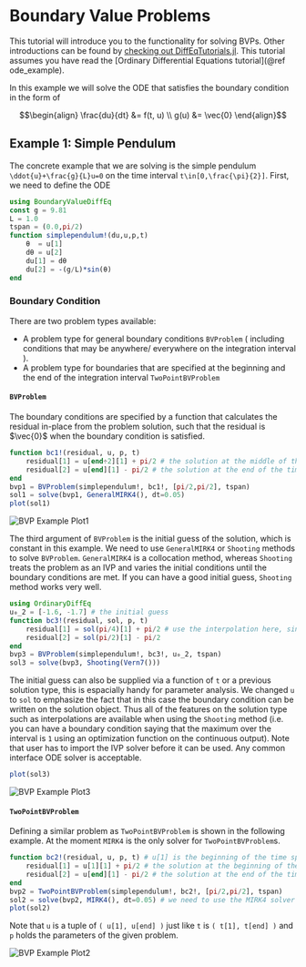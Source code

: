 # Boundary Value Problems

This tutorial will introduce you to the functionality for solving BVPs. Other
introductions can be found by [checking out DiffEqTutorials.jl](@ref). This tutorial assumes you have read the [Ordinary Differential Equations tutorial](@ref ode_example).

In this example we will solve the ODE that satisfies the boundary condition in the form of

```math
\begin{align}
\frac{du}{dt} &= f(t, u) \\
g(u) &= \vec{0}
\end{align}
```

## Example 1: Simple Pendulum

The concrete example that we are solving is the simple pendulum ``\ddot{u}+\frac{g}{L}u=0`` on the time interval ``t\in[0,\frac{\pi}{2}]``. First, we need to define the ODE

```julia
using BoundaryValueDiffEq
const g = 9.81
L = 1.0
tspan = (0.0,pi/2)
function simplependulum!(du,u,p,t)
    θ  = u[1]
    dθ = u[2]
    du[1] = dθ
    du[2] = -(g/L)*sin(θ)
end
```

### Boundary Condition

There are two problem types available:
 - A problem type for general boundary conditions `BVProblem` ( including conditions that may be anywhere/ everywhere on the integration interval ).
 - A problem type for boundaries that are specified at the beginning and the end of the integration interval `TwoPointBVProblem`

#### `BVProblem`

 The boundary conditions are specified by a function that calculates the residual in-place from the problem solution, such that the residual is $\vec{0}$ when the boundary condition is satisfied.

```julia
function bc1!(residual, u, p, t)
    residual[1] = u[end÷2][1] + pi/2 # the solution at the middle of the time span should be -pi/2
    residual[2] = u[end][1] - pi/2 # the solution at the end of the time span should be pi/2
end
bvp1 = BVProblem(simplependulum!, bc1!, [pi/2,pi/2], tspan)
sol1 = solve(bvp1, GeneralMIRK4(), dt=0.05)
plot(sol1)
```

![BVP Example Plot1](../assets/bvp_example_plot1.png)

The third argument of `BVProblem`  is the initial guess of the solution, which is constant in this example. <!-- add examples of more general initial conditions -->
We need to use `GeneralMIRK4` or `Shooting` methods to solve `BVProblem`. `GeneralMIRK4` is a collocation method, whereas `Shooting` treats the problem as an IVP and varies the initial conditions until the boundary conditions are met.
If you can have a good initial guess, `Shooting` method works very well.

```julia
using OrdinaryDiffEq
u₀_2 = [-1.6, -1.7] # the initial guess
function bc3!(residual, sol, p, t)
    residual[1] = sol(pi/4)[1] + pi/2 # use the interpolation here, since indexing will be wrong for adaptive methods
    residual[2] = sol(pi/2)[1] - pi/2
end
bvp3 = BVProblem(simplependulum!, bc3!, u₀_2, tspan)
sol3 = solve(bvp3, Shooting(Vern7()))
```
The initial guess can also be supplied via a function of `t` or a previous solution type, this is espacially handy for parameter analysis.
We changed `u` to `sol` to emphasize the fact that in this case the boundary condition can be written on the solution object. Thus all of the features on the solution type such as interpolations are available when using the `Shooting` method (i.e. you can have a boundary condition saying that the maximum over the interval is `1` using an optimization function on the continuous output). Note that user has to import the IVP solver before it can be used. Any common interface ODE solver is acceptable.

```julia
plot(sol3)
```

![BVP Example Plot3](../assets/bvp_example_plot3.png)

#### `TwoPointBVProblem`

Defining a similar problem as `TwoPointBVProblem` is shown in the following example. At the moment `MIRK4` is the only solver for `TwoPointBVProblem`s.

```julia
function bc2!(residual, u, p, t) # u[1] is the beginning of the time span, and u[end] is the ending
    residual[1] = u[1][1] + pi/2 # the solution at the beginning of the time span should be -pi/2
    residual[2] = u[end][1] - pi/2 # the solution at the end of the time span should be pi/2
end
bvp2 = TwoPointBVProblem(simplependulum!, bc2!, [pi/2,pi/2], tspan)
sol2 = solve(bvp2, MIRK4(), dt=0.05) # we need to use the MIRK4 solver for TwoPointBVProblem
plot(sol2)
```
Note that `u` is a tuple of `( u[1], u[end] )` just like `t` is `( t[1], t[end] )` and `p` holds the parameters of the given problem.

![BVP Example Plot2](../assets/bvp_example_plot2.png)
